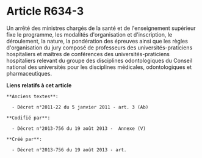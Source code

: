 # Article R634-3

Un arrêté des ministres chargés de la santé et de l'enseignement supérieur fixe le programme, les modalités d'organisation et
d'inscription, le déroulement, la nature, la pondération des épreuves ainsi que les règles d'organisation du jury composé de
professeurs des universités-praticiens hospitaliers et maîtres de conférences des universités-praticiens hospitaliers
relevant du groupe des disciplines odontologiques du Conseil national des universités pour les disciplines médicales,
odontologiques et pharmaceutiques.

**Liens relatifs à cet article**

	**Anciens textes**:

	  - Décret n°2011-22 du 5 janvier 2011 - art. 3 (Ab)

	**Codifié par**:

	  - Décret n°2013-756 du 19 août 2013 -  Annexe (V)

	**Créé par**:

	  - Décret n°2013-756 du 19 août 2013 - art.
